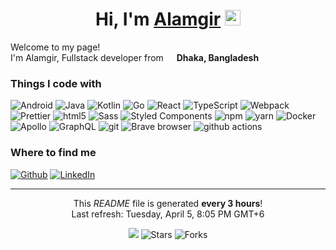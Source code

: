 <div align="center">
   <h1>Hi, I'm <a href="https://alamgir.dev">Alamgir</a> <img src="https://media.giphy.com/media/hvRJCLFzcasrR4ia7z/giphy.gif" width="25px"> </h1>
</div>

<p>Welcome to my page! </br> I'm Alamgir, Fullstack developer from <img src="https://cdn-icons-png.flaticon.com/512/197/197509.png" width="13"/> <b>Dhaka, Bangladesh</b> </p>

<h3>Things I code with</h3>
<p>
  <img alt="Android" src="https://img.shields.io/badge/badge/Android-3DDC84?style=flat-square&logo=google-cloud&logoColor=white" />
  <img alt="Java" src="https://img.shields.io/badge/javascript-%23323330.svg?style=flat-square&logo=react&logoColor=white" />
  <img alt="Kotlin" src="https://img.shields.io/badge/kotlin-%230095D5.svg?style=flat-square&logo=react&logoColor=white" />
  <img alt="Go" src="https://img.shields.io/badge/go-%2300ADD8.svg?style=flat-square&logo=react&logoColor=white" />
  <img alt="React" src="https://img.shields.io/badge/-React-45b8d8?style=flat-square&logo=react&logoColor=white" />
  <img alt="TypeScript" src="https://img.shields.io/badge/-TypeScript-007ACC?style=flat-square&logo=typescript&logoColor=white" />
  <img alt="Webpack" src="https://img.shields.io/badge/-Webpack-8DD6F9?style=flat-square&logo=webpack&logoColor=white" /> 
  <img alt="Prettier" src="https://img.shields.io/badge/-Prettier-F7B93E?style=flat-square&logo=prettier&logoColor=white" />
  <img alt="html5" src="https://img.shields.io/badge/-HTML5-E34F26?style=flat-square&logo=html5&logoColor=white" />
  <img alt="Sass" src="https://img.shields.io/badge/-Sass-CC6699?style=flat-square&logo=sass&logoColor=white" />
  <img alt="Styled Components" src="https://img.shields.io/badge/-Styled_Components-db7092?style=flat-square&logo=styled-components&logoColor=white" />
  <img alt="npm" src="https://img.shields.io/badge/-NPM-CB3837?style=flat-square&logo=npm&logoColor=white" />
  <img alt="yarn" src="https://img.shields.io/badge/yarn-%232C8EBB.svg?style=flat-square&logo=npm&logoColor=white" />
  <img alt="Docker" src="https://img.shields.io/badge/-Docker-46a2f1?style=flat-square&logo=docker&logoColor=white" />
  <img alt="Apollo" src="https://img.shields.io/badge/-Apollo%20GraphQL-311C87?style=flat-square&logo=apollo-graphql&logoColor=white" />
  <img alt="GraphQL" src="https://img.shields.io/badge/-GraphQL-E10098?style=flat-square&logo=graphql&logoColor=white" />
  <img alt="git" src="https://img.shields.io/badge/-Git-F05032?style=flat-square&logo=git&logoColor=white" />
  <img alt="Brave browser" src="https://img.shields.io/badge/-Brave_Browser-FB542B?style=flat-square&logo=brave&logoColor=white" />
  <img alt="github actions" src="https://img.shields.io/badge/-Github_Actions-2088FF?style=flat-square&logo=github-actions&logoColor=white" />
</p>


<h3>Where to find me</h3>
<p><a href="https://github.com/thmsgbrt" target="_blank"><img alt="Github" src="https://img.shields.io/badge/GitHub-%2312100E.svg?&style=for-the-badge&logo=Github&logoColor=white" /></a> <a href="https://www.linkedin.com/in/iam-alamgir" target="_blank"><img alt="LinkedIn" src="https://img.shields.io/badge/linkedin-%230077B5.svg?&style=for-the-badge&logo=linkedin&logoColor=white" /></a>
</p>

------------
<p align="center">This <i>README</i> file is generated <b>every 3 hours</b>!</br>Last refresh: Tuesday, April 5, 8:05 PM GMT+6<br /></p>
<p align="center"><img src="https://github.com/iam-alamgir/iam-alamgir/workflows/README%20build/badge.svg" /> <img alt="Stars" src="https://img.shields.io/github/stars/iam-alamgir/iam-alamgir?style=flat-square&labelColor=343b41"/> <img alt="Forks" src="https://img.shields.io/github/forks/iam-alamgir/iam-alamgir?style=flat-square&labelColor=343b41"/></p>
